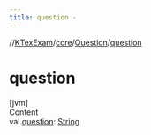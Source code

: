 ```yaml
---
title: question -
---
```

//[KTexExam](../../index.md)/[core](../index.md)/[Question](index.md)/[question](question.md)



# question  
[jvm]  
Content  
val [question](question.md): [String](https://kotlinlang.org/api/latest/jvm/stdlib/kotlin/-string/index.html)  



